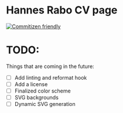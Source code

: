 # Hannes Rabo CV page

[![Commitizen friendly](https://img.shields.io/badge/commitizen-friendly-brightgreen.svg)](http://commitizen.github.io/cz-cli/)

# TODO:

Things that are coming in the future:

-   [ ] Add linting and reformat hook
-   [ ] Add a license
-   [ ] Finalized color scheme
-   [ ] SVG backgrounds
-   [ ] Dynamic SVG generation
